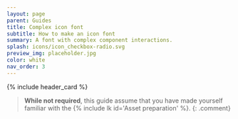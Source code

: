 ```yaml
---
layout: page
parent: Guides
title: Complex icon font
subtitle: How to make an icon font
summary: A font with complex component interactions.
splash: icons/icon_checkbox-radio.svg
preview_img: placeholder.jpg
color: white
nav_order: 3
---
```


{% include header_card %}

> **While not required**, this guide assume that you have made yourself familiar with the {% include lk id='Asset preparation' %}.
{: .comment}